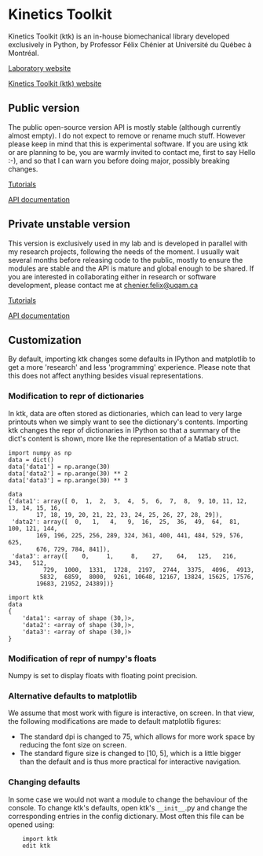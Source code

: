 
Kinetics Toolkit
================

Kinetics Toolkit (ktk) is an in-house biomechanical library developed
exclusively in Python, by Professor Félix Chénier at Université du Québec
à Montréal.

[Laboratory website](https://felixchenier.uqam.ca)

[Kinetics Toolkit (ktk) website](https://felixchenier.uqam.ca/kineticstoolkit)

Public version
--------------

The public open-source version API is mostly stable (although currently almost
empty). I do not expect to remove or rename much stuff. However please keep
in mind that this is experimental software. If you are using ktk or are
planning to be, you are warmly invited to contact me, first to say Hello :-),
and so that I can warn you before doing major, possibly breaking changes.

[Tutorials](https://felixchenier.uqam.ca/ktk_dist/tutorials)

[API documentation](https://felixchenier.uqam.ca/ktk_dist/api)


Private unstable version
------------------------

This version is exclusively used in my lab and is developed in parallel with
my research projects, following the needs of the moment. I usually wait several
months before releasing code to the public, mostly to ensure the modules are
stable and the API is mature and global enough to be shared. If you are
interested in collaborating either in research or software development, please
contact me at chenier.felix@uqam.ca

[Tutorials](https://felixchenier.uqam.ca/ktk_lab/tutorials)

[API documentation](https://felixchenier.uqam.ca/ktk_lab/api)


Customization
-------------

By default, importing ktk changes some defaults in IPython and matplotlib to
get a more 'research' and less 'programming' experience. Please note that this
does not affect anything besides visual representations.

### Modification to repr of dictionaries ###
In ktk, data are often stored as dictionaries, which can lead to very large
printouts when we simply want to see the dictionary's contents. Importing ktk
changes the repr of dictionaries in IPython so that a summary of the dict's
content is shown, more like the representation of a Matlab struct.

    import numpy as np
    data = dict()
    data['data1'] = np.arange(30)
    data['data2'] = np.arange(30) ** 2
    data['data3'] = np.arange(30) ** 3

    data
    {'data1': array([ 0,  1,  2,  3,  4,  5,  6,  7,  8,  9, 10, 11, 12, 13, 14, 15, 16,
            17, 18, 19, 20, 21, 22, 23, 24, 25, 26, 27, 28, 29]),
     'data2': array([  0,   1,   4,   9,  16,  25,  36,  49,  64,  81, 100, 121, 144,
            169, 196, 225, 256, 289, 324, 361, 400, 441, 484, 529, 576, 625,
            676, 729, 784, 841]),
     'data3': array([    0,     1,     8,    27,    64,   125,   216,   343,   512,
              729,  1000,  1331,  1728,  2197,  2744,  3375,  4096,  4913,
             5832,  6859,  8000,  9261, 10648, 12167, 13824, 15625, 17576,
            19683, 21952, 24389])}

    import ktk
    data
    {
        'data1': <array of shape (30,)>,
        'data2': <array of shape (30,)>,
        'data3': <array of shape (30,)>
    }

### Modification of repr of numpy's floats ###
Numpy is set to display floats with floating point precision.

### Alternative defaults to matplotlib ###
We assume that most work with figure is interactive, on screen. In that view,
the following modifications are made to default matplotlib figures:

- The standard dpi is changed to 75, which allows for more work space by
  reducing the font size on screen.
- The standard figure size is changed to [10, 5], which is a little bigger
  than the default and is thus more practical for interactive navigation.

### Changing defaults ###
In some case we would not want a module to change the behaviour of the
console. To change ktk's defaults, open ktk's `__init__`.py and change the
corresponding entries in the config dictionary. Most often this file can be
opened using:

        import ktk
        edit ktk

